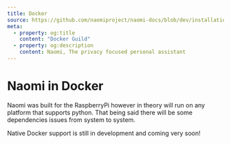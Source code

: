 ```yaml
---
title: Docker
source: https://github.com/naomiproject/naomi-docs/blob/dev/installation/docker.md
meta:
  - property: og:title
    content: "Docker Guild"
  - property: og:description
    content: Naomi, The privacy focused personal assistant
---
```


# Naomi in Docker

Naomi was built for the RaspberryPi however in theory will run on any platform that supports python. That being said there will be some dependencies issues from system to system.

Native Docker support is still in development and coming very soon!

<DocPreviousVersions/>
<EditPageLink/>
